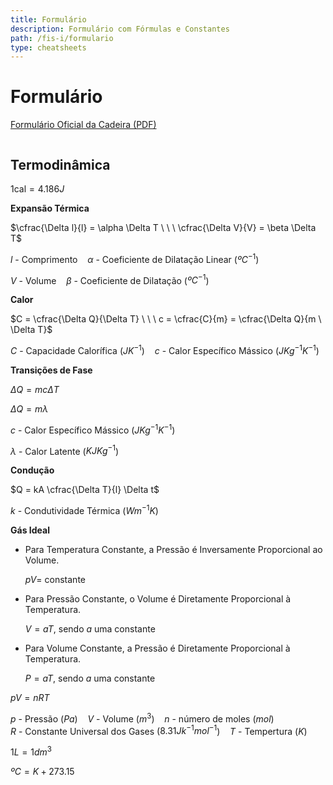 ```yaml
---
title: Formulário
description: Formulário com Fórmulas e Constantes
path: /fis-i/formulario
type: cheatsheets
---
```


# Formulário

[Formulário Oficial da Cadeira (PDF)](https://drive.google.com/file/d/1Ouk2xSUb-f50SnUSC4HWQzAzfl825A_J/view?usp=sharing)

```toc

```

## Termodinâmica

$1 \text{cal} = 4.186 J$

**Expansão Térmica**

$\cfrac{\Delta l}{l} = \alpha \Delta T \ \ \ \cfrac{\Delta V}{V} = \beta \Delta T$

$l$ - Comprimento $\ \ \ \alpha$ - Coeficiente de Dilatação Linear ($ºC^{-1}$)

$V$ - Volume $\ \ \ \beta$ - Coeficiente de Dilatação ($ºC^{-1}$)

**Calor**

$C = \cfrac{\Delta Q}{\Delta T} \ \ \ c = \cfrac{C}{m} = \cfrac{\Delta Q}{m \ \Delta T}$

$C$ - Capacidade Calorífica ($J K^{-1}$) $\ \ \ c$ - Calor Específico Mássico ($J Kg^{-1} K^{-1}$)

**Transições de Fase**

$\Delta Q = mc \Delta T$

$\Delta Q = m \lambda$

$c$ - Calor Específico Mássico ($J Kg^{-1} K^{-1}$)

$\lambda$ - Calor Latente ($KJ Kg^{-1}$)

**Condução**

$Q = kA \cfrac{\Delta T}{l} \Delta t$

$k$ - Condutividade Térmica ($W m^{-1} K$)

**Gás Ideal**

- Para Temperatura Constante, a Pressão é Inversamente Proporcional ao Volume.

  $pV =$ constante

- Para Pressão Constante, o Volume é Diretamente Proporcional à Temperatura.

  $V = aT$, sendo $a$ uma constante

- Para Volume Constante, a Pressão é Diretamente Proporcional à Temperatura.

  $P = aT$, sendo $a$ uma constante

$pV = nRT$

$p$ - Pressão ($Pa$) $\ \ \ V$ - Volume ($m^3$) $\ \ \ n$ - número de moles ($mol$)\
$R$ - Constante Universal dos Gases ($8.31 J k^{-1} mol^{-1}$) $\ \ \ T$ - Tempertura ($K$)

$1 L = 1 dm^3$

$ºC = K + 273.15$

